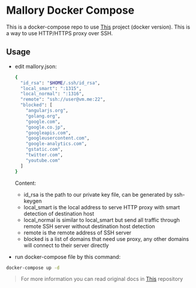# Mallory Docker Compose
 This is a docker-compose repo to use [This](https://github.com/justmao945/mallory) project (docker version). This is a way to use HTTP/HTTPS proxy over SSH.
## Usage
  - edit mallory.json:
    ```bash
    {
      "id_rsa": "$HOME/.ssh/id_rsa",
      "local_smart": ":1315",
      "local_normal": ":1316",
      "remote": "ssh://user@vm.me:22",
      "blocked": [
        "angularjs.org",
        "golang.org",
        "google.com",
        "google.co.jp",
        "googleapis.com",
        "googleusercontent.com",
        "google-analytics.com",
        "gstatic.com",
        "twitter.com",
        "youtube.com"
      ]
    }
    ```
    Content:

    - id_rsa is the path to our private key file, can be generated by ssh-keygen
    - local_smart is the local address to serve HTTP proxy with smart detection of destination host
    - local_normal is similar to local_smart but send all traffic through remote SSH server without destination host detection
    - remote is the remote address of SSH server
    - blocked is a list of domains that need use proxy, any other domains will connect to their server directly


  - run docker-compose file by this command:
  ```bash
  docker-compose up -d

  ```

>  For more information you can read original docs in [This](https://github.com/justmao945/mallory) repository
